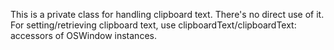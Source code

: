 This is a private class for handling clipboard text. There's no direct use of it.For setting/retrieving clipboard text, use clipboardText/clipboardText: accessors of OSWindow instances.